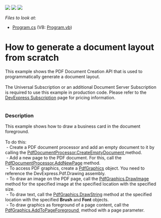 <!-- default badges list -->
![](https://img.shields.io/endpoint?url=https://codecentral.devexpress.com/api/v1/VersionRange/128595553/15.1.3%2B)
[![](https://img.shields.io/badge/Open_in_DevExpress_Support_Center-FF7200?style=flat-square&logo=DevExpress&logoColor=white)](https://supportcenter.devexpress.com/ticket/details/T244516)
[![](https://img.shields.io/badge/📖_How_to_use_DevExpress_Examples-e9f6fc?style=flat-square)](https://docs.devexpress.com/GeneralInformation/403183)
<!-- default badges end -->
<!-- default file list -->
*Files to look at*:

* [Program.cs](./CS/DrawAPI/Program.cs) (VB: [Program.vb](./VB/DrawAPI/Program.vb))
<!-- default file list end -->
# How to generate a document layout from scratch


This example shows the PDF Document Creation API that is used to programmatically generate a document layout.<br><br>The Universal Subscription or an additional Document Server Subscription is required to use this example in production code. Please refer to the <a href="https://www.devexpress.com/Subscriptions/">DevExpress Subscription</a> page for pricing information. <br><br>


<h3>Description</h3>

This example shows how to draw a business card in the document foreground. <br /><br />To do this: <br />&nbsp;- Create&nbsp;a PDF document processor and add an empty document to it&nbsp;by calling the <a href="https://documentation.devexpress.com/#DocumentServer/DevExpressPdfPdfDocumentProcessor_CreateEmptyDocumenttopic">PdfDocumentProcessor.CreateEmptyDocument&nbsp;</a>method.<br />&nbsp;- Add a new page to the PDF document. For this, call the <a href="https://documentation.devexpress.com/#DocumentServer/DevExpressPdfPdfDocumentProcessor_AddNewPagetopic">PdfDocumentProcessor.AddNewPage</a> method.&nbsp;<br />&nbsp;- To access PDF graphics, create a <a href="https://documentation.devexpress.com/#CoreLibraries/clsDevExpressPdfPdfGraphicstopic">PdfGraphics</a> object. You need to reference the DevExpress.Pdf.Drawing assembly.&nbsp;<br />&nbsp;- To draw an image on the PDF page, call the <a href="https://documentation.devexpress.com/#CoreLibraries/DevExpressPdfPdfGraphics_DrawImagetopic">PdfGraphics.DrawImage</a> method for the specified image at the specified location with the specified size.<br />&nbsp;- To draw text, call the <a href="https://documentation.devexpress.com/#CoreLibraries/DevExpressPdfPdfGraphics_DrawStringtopic">PdfGraphics.DrawString</a> method at the specified location with the specified <strong>Brush</strong> and<strong> Font</strong> objects.<br />&nbsp;- To&nbsp;draw&nbsp;graphics&nbsp;as&nbsp;foreground&nbsp;of a page content,&nbsp;call the <a href="https://documentation.devexpress.com/#CoreLibraries/DevExpressPdfPdfGraphics_AddToPageForegroundtopic">PdfGraphics.AddToPageForeground&nbsp;</a> method with a page parameter.

<br/>


